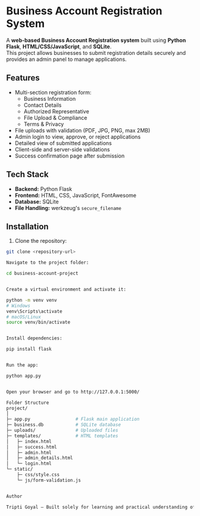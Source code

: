 # Business Account Registration System

A **web-based Business Account Registration system** built using **Python Flask**, **HTML/CSS/JavaScript**, and **SQLite**.  
This project allows businesses to submit registration details securely and provides an admin panel to manage applications.

## Features

- Multi-section registration form:
  - Business Information
  - Contact Details
  - Authorized Representative
  - File Upload & Compliance
  - Terms & Privacy
- File uploads with validation (PDF, JPG, PNG, max 2MB)
- Admin login to view, approve, or reject applications
- Detailed view of submitted applications
- Client-side and server-side validations
- Success confirmation page after submission

## Tech Stack

- **Backend:** Python Flask
- **Frontend:** HTML, CSS, JavaScript, FontAwesome
- **Database:** SQLite
- **File Handling:** werkzeug's `secure_filename`

## Installation

1. Clone the repository:
```bash
git clone <repository-url>

Navigate to the project folder:

cd business-account-project


Create a virtual environment and activate it:

python -m venv venv
# Windows
venv\Scripts\activate
# macOS/Linux
source venv/bin/activate


Install dependencies:

pip install flask


Run the app:

python app.py


Open your browser and go to http://127.0.0.1:5000/

Folder Structure
project/
│
├─ app.py                 # Flask main application
├─ business.db            # SQLite database
├─ uploads/               # Uploaded files
├─ templates/             # HTML templates
│   ├─ index.html
│   ├─ success.html
│   ├─ admin.html
│   ├─ admin_details.html
│   └─ login.html
└─ static/
    ├─ css/style.css
    └─ js/form-validation.js


Author

Tripti Goyal – Built solely for learning and practical understanding of full-stack web development.
